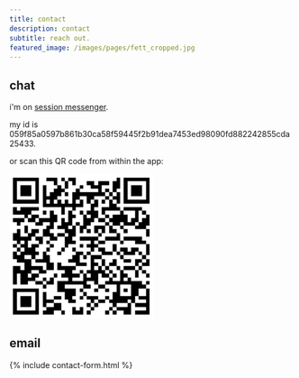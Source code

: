 ```yaml
---
title: contact
description: contact
subtitle: reach out.
featured_image: /images/pages/fett_cropped.jpg
---
```


## chat

i'm on [session messenger](https://getsession.org).

my id is 059f85a0597b861b30ca58f59445f2b91dea7453ed98090fd882242855cda25433.

or scan this QR code from within the app:

<img src="/images/pages/session id.png" width="256px" alt="session id qr code">

## email

{% include contact-form.html %}

[^image-credit]: fett photo: [slashfilm.com](https://www.slashfilm.com/emergency-podcast-boba-fett-movie-gets-logan-writer-director-james-mangold)
